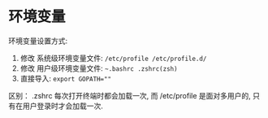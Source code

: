 # 环境变量
环境变量设置方式:
1. 修改 系统级环境变量文件: `/etc/profile /etc/profile.d/`
2. 修改 用户级环境变量文件: `~.bashrc .zshrc(zsh)`
3. 直接导入: `export GOPATH=""`

区别： .zshrc 每次打开终端时都会加载一次, 而 /etc/profile 是面对多用户的, 只有在用户登录时才会加载一次.
